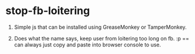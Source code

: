 stop-fb-loitering
=================
1. Simple js that can be installed using GreaseMonkey or TamperMonkey.

2. Does what the name says, keep user from loitering too long on fb. :p
==
can always just copy and paste into browser console to use.
